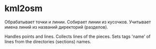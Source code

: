 # kml2osm

Обрабатывает точки и линии. Собирает линии из кусочков. Учитывает имена линий из названий директорий (разделов).


Handles points and lines. Collects lines of the pieces. Sets tags 'name' of lines from the directories (sections) names.

